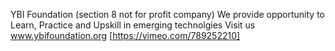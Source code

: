 YBI Foundation (section 8 not for profit company) 
We provide opportunity to Learn, Practice and Upskill in emerging technolgies
Visit us www.ybifoundation.org
[https://vimeo.com/789252210]
